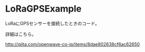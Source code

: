 # LoRaGPSExample
LoRaにGPSセンサーを接続したときのコード。

詳細はこちら。

http://qiita.com/openwave-co-jp/items/8dae802638cf6ac62650
